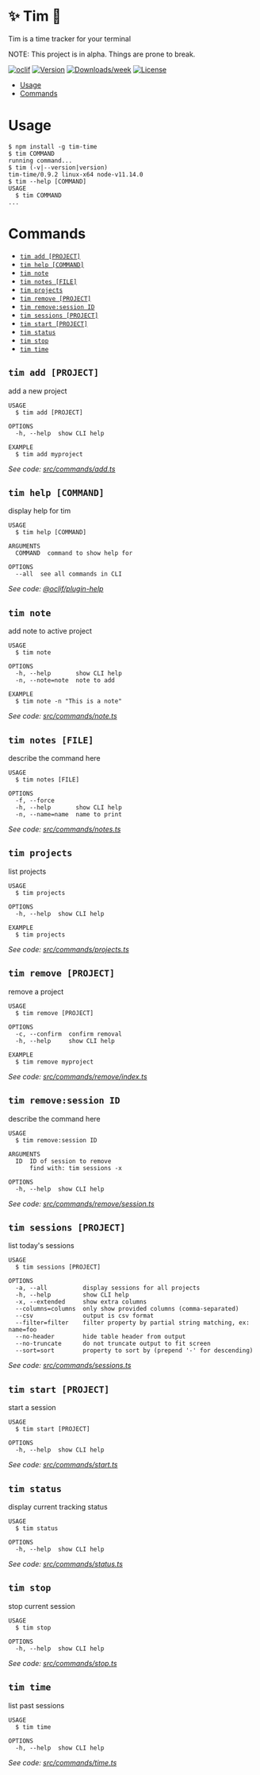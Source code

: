 :sparkles: Tim :memo:
==========

Tim is a time tracker for your terminal

NOTE: This project is in alpha. Things are prone to break.

[![oclif](https://img.shields.io/badge/cli-oclif-brightgreen.svg)](https://oclif.io)
[![Version](https://img.shields.io/npm/v/tim-time.svg)](https://npmjs.org/package/tim-time)
[![Downloads/week](https://img.shields.io/npm/dw/tim-time.svg)](https://npmjs.org/package/tim-time)
[![License](https://img.shields.io/npm/l/tim-time.svg)](https://github.com/epeery/Tim/blob/master/package.json)

<!-- toc -->
* [Usage](#usage)
* [Commands](#commands)
<!-- tocstop -->
# Usage
<!-- usage -->
```sh-session
$ npm install -g tim-time
$ tim COMMAND
running command...
$ tim (-v|--version|version)
tim-time/0.9.2 linux-x64 node-v11.14.0
$ tim --help [COMMAND]
USAGE
  $ tim COMMAND
...
```
<!-- usagestop -->
# Commands
<!-- commands -->
* [`tim add [PROJECT]`](#tim-add-project)
* [`tim help [COMMAND]`](#tim-help-command)
* [`tim note`](#tim-note)
* [`tim notes [FILE]`](#tim-notes-file)
* [`tim projects`](#tim-projects)
* [`tim remove [PROJECT]`](#tim-remove-project)
* [`tim remove:session ID`](#tim-removesession-id)
* [`tim sessions [PROJECT]`](#tim-sessions-project)
* [`tim start [PROJECT]`](#tim-start-project)
* [`tim status`](#tim-status)
* [`tim stop`](#tim-stop)
* [`tim time`](#tim-time)

## `tim add [PROJECT]`

add a new project

```
USAGE
  $ tim add [PROJECT]

OPTIONS
  -h, --help  show CLI help

EXAMPLE
  $ tim add myproject
```

_See code: [src/commands/add.ts](https://github.com/epeery/tim/blob/v0.9.2/src/commands/add.ts)_

## `tim help [COMMAND]`

display help for tim

```
USAGE
  $ tim help [COMMAND]

ARGUMENTS
  COMMAND  command to show help for

OPTIONS
  --all  see all commands in CLI
```

_See code: [@oclif/plugin-help](https://github.com/oclif/plugin-help/blob/v2.1.6/src/commands/help.ts)_

## `tim note`

add note to active project

```
USAGE
  $ tim note

OPTIONS
  -h, --help       show CLI help
  -n, --note=note  note to add

EXAMPLE
  $ tim note -n "This is a note"
```

_See code: [src/commands/note.ts](https://github.com/epeery/tim/blob/v0.9.2/src/commands/note.ts)_

## `tim notes [FILE]`

describe the command here

```
USAGE
  $ tim notes [FILE]

OPTIONS
  -f, --force
  -h, --help       show CLI help
  -n, --name=name  name to print
```

_See code: [src/commands/notes.ts](https://github.com/epeery/tim/blob/v0.9.2/src/commands/notes.ts)_

## `tim projects`

list projects

```
USAGE
  $ tim projects

OPTIONS
  -h, --help  show CLI help

EXAMPLE
  $ tim projects
```

_See code: [src/commands/projects.ts](https://github.com/epeery/tim/blob/v0.9.2/src/commands/projects.ts)_

## `tim remove [PROJECT]`

remove a project

```
USAGE
  $ tim remove [PROJECT]

OPTIONS
  -c, --confirm  confirm removal
  -h, --help     show CLI help

EXAMPLE
  $ tim remove myproject
```

_See code: [src/commands/remove/index.ts](https://github.com/epeery/tim/blob/v0.9.2/src/commands/remove/index.ts)_

## `tim remove:session ID`

describe the command here

```
USAGE
  $ tim remove:session ID

ARGUMENTS
  ID  ID of session to remove
      find with: tim sessions -x

OPTIONS
  -h, --help  show CLI help
```

_See code: [src/commands/remove/session.ts](https://github.com/epeery/tim/blob/v0.9.2/src/commands/remove/session.ts)_

## `tim sessions [PROJECT]`

list today's sessions

```
USAGE
  $ tim sessions [PROJECT]

OPTIONS
  -a, --all          display sessions for all projects
  -h, --help         show CLI help
  -x, --extended     show extra columns
  --columns=columns  only show provided columns (comma-separated)
  --csv              output is csv format
  --filter=filter    filter property by partial string matching, ex: name=foo
  --no-header        hide table header from output
  --no-truncate      do not truncate output to fit screen
  --sort=sort        property to sort by (prepend '-' for descending)
```

_See code: [src/commands/sessions.ts](https://github.com/epeery/tim/blob/v0.9.2/src/commands/sessions.ts)_

## `tim start [PROJECT]`

start a session

```
USAGE
  $ tim start [PROJECT]

OPTIONS
  -h, --help  show CLI help
```

_See code: [src/commands/start.ts](https://github.com/epeery/tim/blob/v0.9.2/src/commands/start.ts)_

## `tim status`

display current tracking status

```
USAGE
  $ tim status

OPTIONS
  -h, --help  show CLI help
```

_See code: [src/commands/status.ts](https://github.com/epeery/tim/blob/v0.9.2/src/commands/status.ts)_

## `tim stop`

stop current session

```
USAGE
  $ tim stop

OPTIONS
  -h, --help  show CLI help
```

_See code: [src/commands/stop.ts](https://github.com/epeery/tim/blob/v0.9.2/src/commands/stop.ts)_

## `tim time`

list past sessions

```
USAGE
  $ tim time

OPTIONS
  -h, --help  show CLI help
```

_See code: [src/commands/time.ts](https://github.com/epeery/tim/blob/v0.9.2/src/commands/time.ts)_
<!-- commandsstop -->
